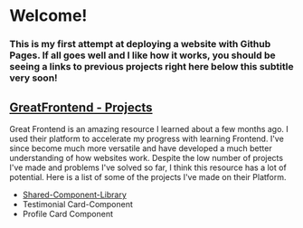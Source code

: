 # Welcome!

###  This is my first attempt at deploying a website with Github Pages. If all goes well and I like how it works, you should be seeing a links to previous projects right here below this subtitle very soon!

## [GreatFrontend - Projects](https://github.com/Zaham2/GFE-Projects)
Great Frontend is an amazing resource I learned about a few months ago. I used their platform to accelerate my progress with learning Frontend. I've since become much more versatile and have developed a much better understanding of how websites work. Despite the low number of projects I've made and problems I've solved so far, I think this resource has a lot of potential. Here is a list of some of the projects I've made on their Platform.

* [Shared-Component-Library](https://github.com/Zaham2/GFE-Projects/tree/dev/shared-component-library)
* Testimonial Card-Component
* Profile Card Component

